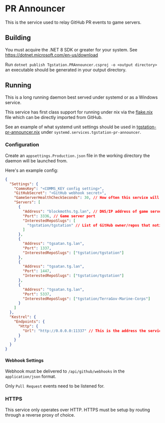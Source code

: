 # PR Announcer

This is the service used to relay GitHub PR events to game servers.

## Building

You must acquire the .NET 8 SDK or greater for your system. See https://dotnet.microsoft.com/en-us/download

Run `dotnet publish Tgstation.PRAnnouncer.csproj -o <output directory>` an executable should be generated in your output directory.

## Running

This is a long running daemon best served under systemd or as a Windows service.

This service has first class support for running under nix via the [flake.nix](./flake.nix) file which can be directly imported from GitHub.

See an example of what systemd unit settings should be used in [tgstation-pr-announcer.nix](./tgstation-pr-announcer.nix) under `systemd.services.tgstation-pr-announcer`.

### Configuration

Create an `appsettings.Production.json` file in the working directory the daemon will be launched from.

Here's an example config:

```json
{
  "Settings": {
    "CommsKey": "<COMMS_KEY config setting>",
    "GitHubSecret": "<GitHub webhook secret>",
    "GameServerHealthCheckSeconds": 30, // How often this service will ping game servers
    "Servers": [
      {
        "Address": "blockmoths.tg.lan", // DNS/IP address of game server
        "Port": 3336, // Game server port
        "InterestedRepoSlugs": [
          "tgstation/tgstation" // List of GitHub owner/repos that notifications should be delivered for
        ]
      },
      {
        "Address": "tgsatan.tg.lan",
        "Port": 1337,
        "InterestedRepoSlugs": ["tgstation/tgstation"]
      },
      {
        "Address": "tgsatan.tg.lan",
        "Port": 1447,
        "InterestedRepoSlugs": ["tgstation/tgstation"]
      },
      {
        "Address": "tgsatan.tg.lan",
        "Port": 5337,
        "InterestedRepoSlugs": ["tgstation/TerraGov-Marine-Corps"]
      }
    ]
  },
  "Kestrel": {
    "Endpoints": {
      "Http": {
        "Url": "http://0.0.0.0:11337" // This is the address the service will be hosted on.
      }
    }
  }
}
```

#### Webhook Settings

Webhook must be delivered to `/api/github/webhooks` in the `application/json` format.

Only `Pull Request` events need to be listened for.

### HTTPS

This service only operates over HTTP. HTTPS must be setup by routing through a reverse proxy of choice.
